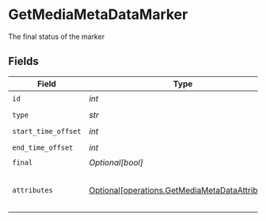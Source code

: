 # GetMediaMetaDataMarker

The final status of the marker


## Fields

| Field                                                                                                    | Type                                                                                                     | Required                                                                                                 | Description                                                                                              | Example                                                                                                  |
| -------------------------------------------------------------------------------------------------------- | -------------------------------------------------------------------------------------------------------- | -------------------------------------------------------------------------------------------------------- | -------------------------------------------------------------------------------------------------------- | -------------------------------------------------------------------------------------------------------- |
| `id`                                                                                                     | *int*                                                                                                    | :heavy_check_mark:                                                                                       | N/A                                                                                                      | 306970                                                                                                   |
| `type`                                                                                                   | *str*                                                                                                    | :heavy_check_mark:                                                                                       | N/A                                                                                                      | credits                                                                                                  |
| `start_time_offset`                                                                                      | *int*                                                                                                    | :heavy_check_mark:                                                                                       | N/A                                                                                                      | 4176050                                                                                                  |
| `end_time_offset`                                                                                        | *int*                                                                                                    | :heavy_check_mark:                                                                                       | N/A                                                                                                      | 4393389                                                                                                  |
| `final`                                                                                                  | *Optional[bool]*                                                                                         | :heavy_minus_sign:                                                                                       | N/A                                                                                                      | true                                                                                                     |
| `attributes`                                                                                             | [Optional[operations.GetMediaMetaDataAttributes]](../../models/operations/getmediametadataattributes.md) | :heavy_minus_sign:                                                                                       | Attributes associated with the marker.                                                                   |                                                                                                          |